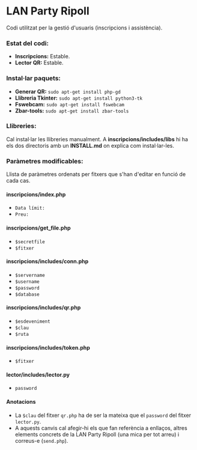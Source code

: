 LAN Party Ripoll
===================
Codi utilitzat per la gestió d'usuaris (inscripcions i assistència).

### Estat del codi:
* **Inscripcions:** Estable.
* **Lector QR:** Estable.


### Instal·lar paquets:
* **Generar QR:** `sudo apt-get install php-gd`
* **Llibreria Tkinter:** `sudo apt-get install python3-tk`
* **Fswebcam:** `sudo apt-get install fswebcam`
* **Zbar-tools:** `sudo apt-get install zbar-tools`

### Llibreries:
Cal instal·lar les llibreries manualment. A **inscripcions/includes/libs** hi ha els dos directoris amb un **INSTALL.md** on explica com instal·lar-les.

### Paràmetres modificables:

Llista de paràmetres ordenats per fitxers que s'han d'editar en funció de cada cas.

#### inscripcions/index.php
* `Data límit:`
* `Preu:`

#### inscripcions/get_file.php
* `$secretfile`
* `$fitxer`

#### inscripcions/includes/conn.php
* `$servername`
* `$username`
* `$password`
* `$database`

#### inscripcions/includes/qr.php
* `$esdeveniment`
* `$clau`
* `$ruta`

#### inscripcions/includes/token.php
* `$fitxer`

#### lector/includes/lector.py
* `password`

#### Anotacions
* La `$clau` del fitxer `qr.php` ha de ser la mateixa que el `password` del fitxer `lector.py`.
* A aquests canvis cal afegir-hi els que fan referència a enllaços,  altres elements concrets de la LAN Party Ripoll (una mica per tot arreu) i correus-e (`send.php`).
